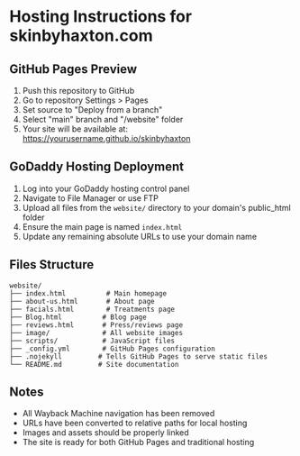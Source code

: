 # Hosting Instructions for skinbyhaxton.com

## GitHub Pages Preview
1. Push this repository to GitHub
2. Go to repository Settings > Pages
3. Set source to "Deploy from a branch"
4. Select "main" branch and "/website" folder
5. Your site will be available at: https://yourusername.github.io/skinbyhaxton

## GoDaddy Hosting Deployment
1. Log into your GoDaddy hosting control panel
2. Navigate to File Manager or use FTP
3. Upload all files from the `website/` directory to your domain's public_html folder
4. Ensure the main page is named `index.html`
5. Update any remaining absolute URLs to use your domain name

## Files Structure
```
website/
├── index.html          # Main homepage
├── about-us.html       # About page
├── facials.html        # Treatments page  
├── Blog.html          # Blog page
├── reviews.html       # Press/reviews page
├── image/             # All website images
├── scripts/           # JavaScript files
├── _config.yml        # GitHub Pages configuration
├── .nojekyll         # Tells GitHub Pages to serve static files
└── README.md         # Site documentation
```

## Notes
- All Wayback Machine navigation has been removed
- URLs have been converted to relative paths for local hosting
- Images and assets should be properly linked
- The site is ready for both GitHub Pages and traditional hosting
